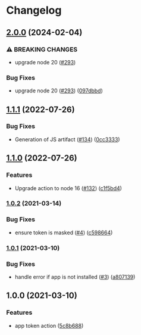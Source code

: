 # Changelog

## [2.0.0](https://github.com/npalm/app-token-action/compare/v1.1.2...v2.0.0) (2024-02-04)


### ⚠ BREAKING CHANGES

* upgrade node 20 ([#293](https://github.com/npalm/app-token-action/issues/293))

### Bug Fixes

* upgrade node 20 ([#293](https://github.com/npalm/app-token-action/issues/293)) ([097dbbd](https://github.com/npalm/app-token-action/commit/097dbbda6a2b7edc3020109306eb83a956bc4f62))

## [1.1.1](https://github.com/philips-software/app-token-action/compare/v1.1.0...v1.1.1) (2022-07-26)


### Bug Fixes

* Generation of JS artifact ([#134](https://github.com/philips-software/app-token-action/issues/134)) ([0cc3333](https://github.com/philips-software/app-token-action/commit/0cc333300bf9df23facb1abdeb6de7dab4dcfa38))

## [1.1.0](https://github.com/philips-software/app-token-action/compare/v1.0.2...v1.1.0) (2022-07-26)


### Features

* Upgrade action to node 16 ([#132](https://github.com/philips-software/app-token-action/issues/132)) ([c1f5bd4](https://github.com/philips-software/app-token-action/commit/c1f5bd4c1a761abf0d757352eaa6dea4f66993cf))

### [1.0.2](https://github.com/philips-software/app-token-action/compare/v1.0.1...v1.0.2) (2021-03-14)


### Bug Fixes

* ensure token is masked ([#4](https://github.com/philips-software/app-token-action/issues/4)) ([c598664](https://github.com/philips-software/app-token-action/commit/c59866487153993183244316c2e70f8728f422de))

### [1.0.1](https://github.com/philips-software/app-token-action/compare/v1.0.0...v1.0.1) (2021-03-10)


### Bug Fixes

* handle error if app is not installed ([#3](https://github.com/philips-software/app-token-action/issues/3)) ([a807139](https://github.com/philips-software/app-token-action/commit/a807139233eb729ae51dc77544cdebc33dd8a2c0))

## 1.0.0 (2021-03-10)


### Features

* app token action ([5c8b688](https://github.com/philips-software/app-token-action/commit/5c8b688ab2a3449c062908db1dc6f9d914ed12a6))
